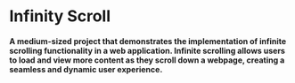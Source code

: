 # Infinity Scroll
#### A medium-sized project that demonstrates the implementation of infinite scrolling functionality in a web application. Infinite scrolling allows users to load and view more content as they scroll down a webpage, creating a seamless and dynamic user experience.

